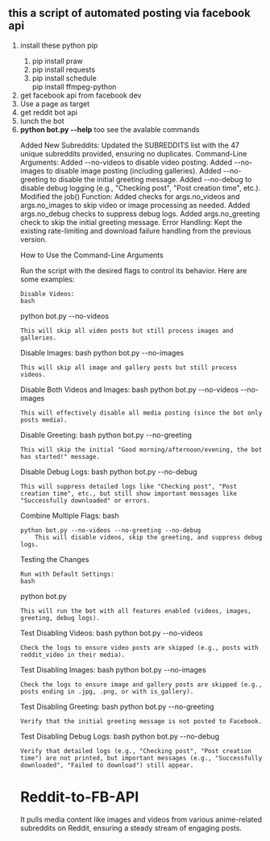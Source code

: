 <h2>this a script of automated posting via facebook api</h2>
<ol type="numbers">
<li>install these python pip</li>
  <ol type="numbers">
    <li>pip install praw</li>
    <li>pip install requests</li>
       <li>pip install schedule</li>
  </li>pip install ffmpeg-python</li>
  </ol>
<li>get facebook api from facebook dev</li>
<li>Use a page as target</li>
<li>get reddit bot api</li>
<li>lunch the bot</li>
<li><b>python bot.py --help</b> too see the avalable commands </li>

<p>    Added New Subreddits:
        Updated the SUBREDDITS list with the 47 unique subreddits provided, ensuring no duplicates.
    Command-Line Arguments:
        Added --no-videos to disable video posting.
        Added --no-images to disable image posting (including galleries).
        Added --no-greeting to disable the initial greeting message.
        Added --no-debug to disable debug logging (e.g., "Checking post", "Post creation time", etc.).
    Modified the job() Function:
        Added checks for args.no_videos and args.no_images to skip video or image processing as needed.
        Added args.no_debug checks to suppress debug logs.
        Added args.no_greeting check to skip the initial greeting message.
    Error Handling:
        Kept the existing rate-limiting and download failure handling from the previous version.

How to Use the Command-Line Arguments

Run the script with the desired flags to control its behavior. Here are some examples:

    Disable Videos:
    bash

python bot.py --no-videos

    This will skip all video posts but still process images and galleries.

Disable Images:
bash
python bot.py --no-images

    This will skip all image and gallery posts but still process videos.

Disable Both Videos and Images:
bash
python bot.py --no-videos --no-images

    This will effectively disable all media posting (since the bot only posts media).

Disable Greeting:
bash
python bot.py --no-greeting

    This will skip the initial "Good morning/afternoon/evening, the bot has started!" message.

Disable Debug Logs:
bash
python bot.py --no-debug

    This will suppress detailed logs like "Checking post", "Post creation time", etc., but still show important messages like "Successfully downloaded" or errors.

Combine Multiple Flags:
bash

    python bot.py --no-videos --no-greeting --no-debug
        This will disable videos, skip the greeting, and suppress debug logs.

Testing the Changes

    Run with Default Settings:
    bash

python bot.py

    This will run the bot with all features enabled (videos, images, greeting, debug logs).

Test Disabling Videos:
bash
python bot.py --no-videos

    Check the logs to ensure video posts are skipped (e.g., posts with reddit_video in their media).

Test Disabling Images:
bash
python bot.py --no-images

    Check the logs to ensure image and gallery posts are skipped (e.g., posts ending in .jpg, .png, or with is_gallery).

Test Disabling Greeting:
bash
python bot.py --no-greeting

    Verify that the initial greeting message is not posted to Facebook.

Test Disabling Debug Logs:
bash
python bot.py --no-debug

    Verify that detailed logs (e.g., "Checking post", "Post creation time") are not printed, but important messages (e.g., "Successfully downloaded", "Failed to download") still appear. 
</p>





# Reddit-to-FB-API
It pulls media content like images and videos from various anime-related subreddits on Reddit, ensuring a steady stream of engaging posts. 
